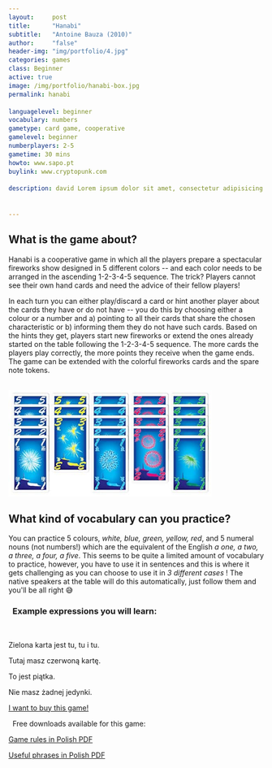 ```yaml
---
layout:     post
title:      "Hanabi"
subtitle:   "Antoine Bauza (2010)"
author:     "false"
header-img: "img/portfolio/4.jpg"
categories: games 
class: Beginner
active: true
image: /img/portfolio/hanabi-box.jpg
permalink: hanabi

languagelevel: beginner
vocabulary: numbers
gametype: card game, cooperative
gamelevel: beginner
numberplayers: 2-5
gametime: 30 mins
howto: www.sapo.pt
buylink: www.cryptopunk.com

description: david Lorem ipsum dolor sit amet, consectetur adipisicing elit, sed do eiusmod tempor incididunt ut labore et dolore magna aliqua. Ut enim ad minim veniam, quis nostrud exercitation ullamco laboris nisi ut aliquip ex ea commodo consequat.


---
```


## What is the game about?

Hanabi is a cooperative game in which all the players prepare a spectacular fireworks show designed in 5 different colors -- and each color needs to be arranged in the ascending 1-2-3-4-5 sequence. The trick? Players cannot see their own hand cards and need the advice of their fellow players! <br>

In each turn you can either play/discard a card or hint another player about the cards they have or do not have -- you do this by choosing either a colour or a number and a) pointing to all their cards that share the chosen characteristic or b) informing them they do not have such cards. Based on the hints they get, players start new fireworks or extend the ones already started on the table following the 1-2-3-4-5 sequence. The more cards the players play correctly, the more points they receive when the game ends. The game can be extended with the colorful fireworks cards and the spare note tokens.
 
<br>
 

<img src="/img/portfolio/hanabi-cards.jpg" alt="alt text" width="400" >

<br>

## What kind of vocabulary can you practice?

You can practice 5 colours, *white, blue, green, yellow, red*, and 5 numeral nouns (not numbers!) which are the equivalent of the English *a one, a two, a three, a four, a five*. This seems to be quite a limited amount of vocabulary to practice, however, you have to use it in sentences and this is where it gets challenging as you can choose to use it in *3 different cases* ! The native speakers at the table will do this automatically, just follow them and you'll be all right 😅

<p>

<h3><i class="fa fa-2x fa-commenting fa-fw wow bounceIn text-primary" aria-hidden="true"></i>&nbsp; Example expressions you will learn:</h3>
<br>

<p>Zielona karta jest tu, tu i tu.</p>
<p>Tutaj masz czerwoną kartę.</p>
<p>To jest piątka.</p>
<p>Nie masz żadnej jedynki.</p>

</p>

<a href="" class="btn btn-outline btn-xl page-scroll">I want to buy this game!</a>
<br>

<p><i class="fa fa-2x fa-download fa-fw wow bounceIn text-primary" aria-hidden="true"></i>&nbsp; Free downloads available for this game: </p>

[Game rules in Polish PDF](https://www.google.com)

[Useful phrases in Polish PDF](https://www.google.com)










